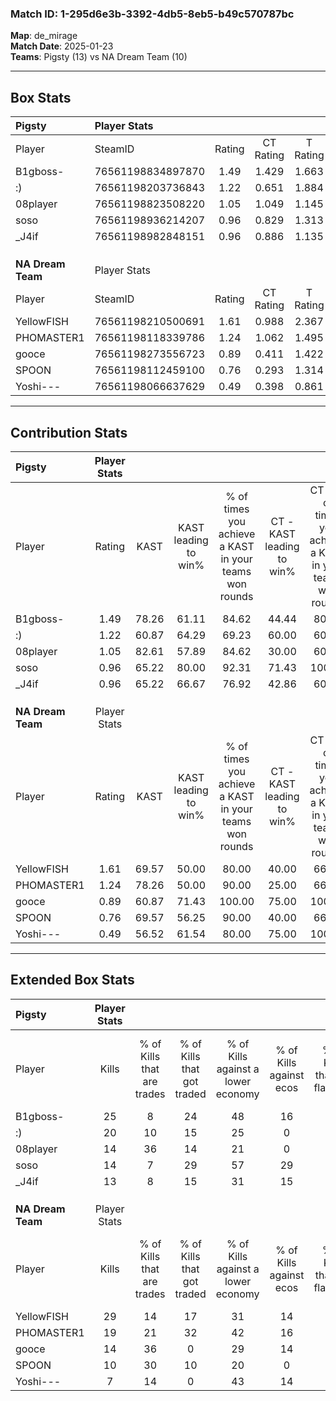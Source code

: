 ### Match ID: 1-295d6e3b-3392-4db5-8eb5-b49c570787bc  
**Map**: de_mirage  
**Match Date**: 2025-01-23  
**Teams**: Pigsty (13) vs NA Dream Team (10)  

---  

## Box Stats  

| **Pigsty**        | Player Stats      |        |           |          |       |       |       |         |        |      |     |
| :- | :- | :-: | :-: | :-: | :-: | :-: | :-: | :-: | :-: | :-: | :-: |
| Player            | SteamID           | Rating | CT Rating | T Rating | KAST  |  ADR  | Kills | Assists | Deaths | K/D  | HS% |
| B1gboss-          | 76561198834897870 |  1.49  |   1.429   |  1.663   | 78.26 | 87.6  |  25   |    3    |   16   | 1.56 | 52  |
| :)                | 76561198203736843 |  1.22  |   0.651   |  1.884   | 60.87 | 104.0 |  20   |    5    |   17   | 1.18 | 65  |
| 08player          | 76561198823508220 |  1.05  |   1.049   |  1.145   | 82.61 | 64.7  |  14   |    5    |   16   | 0.88 | 50  |
| soso              | 76561198936214207 |  0.96  |   0.829   |  1.313   | 65.22 | 71.9  |  14   |    3    |   15   | 0.93 | 64  |
| _J4if             | 76561198982848151 |  0.96  |   0.886   |  1.135   | 65.22 | 76.0  |  13   |    8    |   15   | 0.87 | 69  |
|                   |                   |        |           |          |       |       |       |         |        |      |     |
|                   |                   |        |           |          |       |       |       |         |        |      |     |
|                   |                   |        |           |          |       |       |       |         |        |      |     |
| **NA Dream Team** | Player Stats      |        |           |          |       |       |       |         |        |      |     |
| Player            | SteamID           | Rating | CT Rating | T Rating | KAST  |  ADR  | Kills | Assists | Deaths | K/D  | HS% |
| YellowFISH        | 76561198210500691 |  1.61  |   0.988   |  2.367   | 69.57 | 130.3 |  29   |    5    |   21   | 1.38 | 79  |
| PHOMASTER1        | 76561198118339786 |  1.24  |   1.062   |  1.495   | 78.26 | 90.3  |  19   |    5    |   18   | 1.06 | 63  |
| gooce             | 76561198273556723 |  0.89  |   0.411   |  1.422   | 60.87 | 62.3  |  14   |    2    |   15   | 0.93 | 42  |
| SPOON             | 76561198112459100 |  0.76  |   0.293   |  1.314   | 69.57 | 44.0  |  10   |    4    |   15   | 0.67 | 60  |
| Yoshi---          | 76561198066637629 |  0.49  |   0.398   |  0.861   | 56.52 | 40.7  |   7   |    4    |   17   | 0.41 | 57  |
---  

## Contribution Stats  

| **Pigsty**        | Player Stats |       |                      |                                                        |                           |                                                             |                          |                                                            |
| :- | :-: | :-: | :-: | :-: | :-: | :-: | :-: | :-: |
| Player            |    Rating    | KAST  | KAST leading to win% | % of times you achieve a KAST in your teams won rounds | CT - KAST leading to win% | CT - % of times you achieve a KAST in your teams won rounds | T - KAST leading to win% | T - % of times you achieve a KAST in your teams won rounds |
| B1gboss-          |     1.49     | 78.26 |        61.11         |                         84.62                          |           44.44           |                            80.00                            |          77.78           |                           87.50                            |
| :)                |     1.22     | 60.87 |        64.29         |                         69.23                          |           60.00           |                            60.00                            |          66.67           |                           75.00                            |
| 08player          |     1.05     | 82.61 |        57.89         |                         84.62                          |           30.00           |                            60.00                            |          88.89           |                           100.00                           |
| soso              |     0.96     | 65.22 |        80.00         |                         92.31                          |           71.43           |                           100.00                            |          87.50           |                           87.50                            |
| _J4if             |     0.96     | 65.22 |        66.67         |                         76.92                          |           42.86           |                            60.00                            |          87.50           |                           87.50                            |
|                   |              |       |                      |                                                        |                           |                                                             |                          |                                                            |
|                   |              |       |                      |                                                        |                           |                                                             |                          |                                                            |
|                   |              |       |                      |                                                        |                           |                                                             |                          |                                                            |
| **NA Dream Team** | Player Stats |       |                      |                                                        |                           |                                                             |                          |                                                            |
| Player            |    Rating    | KAST  | KAST leading to win% | % of times you achieve a KAST in your teams won rounds | CT - KAST leading to win% | CT - % of times you achieve a KAST in your teams won rounds | T - KAST leading to win% | T - % of times you achieve a KAST in your teams won rounds |
| YellowFISH        |     1.61     | 69.57 |        50.00         |                         80.00                          |           40.00           |                            66.67                            |          54.55           |                           85.71                            |
| PHOMASTER1        |     1.24     | 78.26 |        50.00         |                         90.00                          |           25.00           |                            66.67                            |          70.00           |                           100.00                           |
| gooce             |     0.89     | 60.87 |        71.43         |                         100.00                         |           75.00           |                           100.00                            |          70.00           |                           100.00                           |
| SPOON             |     0.76     | 69.57 |        56.25         |                         90.00                          |           40.00           |                            66.67                            |          63.64           |                           100.00                           |
| Yoshi---          |     0.49     | 56.52 |        61.54         |                         80.00                          |           75.00           |                           100.00                            |          55.56           |                           71.43                            |
---  

## Extended Box Stats  

| **Pigsty**        | Player Stats |                            |                            |                                    |                         |                              |                                 |        |                             |                                     |                          |                               |                            |
| :- | :-: | :-: | :-: | :-: | :-: | :-: | :-: | :-: | :-: | :-: | :-: | :-: | :-: |
| Player            |    Kills     | % of Kills that are trades | % of Kills that got traded | % of Kills against a lower economy | % of Kills against ecos | % of Kills that are flawless | % of Kills that are close duels | Deaths | % of Deaths that get traded | % of Deaths against a lower economy | % of Deaths against ecos | % of Deaths that are flawless | % of Deaths that are close |
| B1gboss-          |      25      |             8              |             24             |                 48                 |           16            |              72              |                0                |   16   |             13              |                 19                  |            0             |              81               |             0              |
| :)                |      20      |             10             |             15             |                 25                 |            0            |              65              |                5                |   17   |             12              |                 24                  |            6             |              59               |             18             |
| 08player          |      14      |             36             |             14             |                 21                 |            0            |              50              |                7                |   16   |             13              |                 13                  |            6             |              63               |             6              |
| soso              |      14      |             7              |             29             |                 57                 |           29            |              79              |                7                |   15   |             27              |                 27                  |            7             |              60               |             0              |
| _J4if             |      13      |             8              |             15             |                 31                 |           15            |              69              |               23                |   15   |             13              |                 27                  |            7             |              40               |             27             |
|                   |              |                            |                            |                                    |                         |                              |                                 |        |                             |                                     |                          |                               |                            |
|                   |              |                            |                            |                                    |                         |                              |                                 |        |                             |                                     |                          |                               |                            |
|                   |              |                            |                            |                                    |                         |                              |                                 |        |                             |                                     |                          |                               |                            |
| **NA Dream Team** | Player Stats |                            |                            |                                    |                         |                              |                                 |        |                             |                                     |                          |                               |                            |
| Player            |    Kills     | % of Kills that are trades | % of Kills that got traded | % of Kills against a lower economy | % of Kills against ecos | % of Kills that are flawless | % of Kills that are close duels | Deaths | % of Deaths that get traded | % of Deaths against a lower economy | % of Deaths against ecos | % of Deaths that are flawless | % of Deaths that are close |
| YellowFISH        |      29      |             14             |             17             |                 31                 |           14            |              59              |               10                |   21   |             19              |                 24                  |            10            |              71               |             10             |
| PHOMASTER1        |      19      |             21             |             32             |                 42                 |           16            |              58              |               11                |   18   |             11              |                 22                  |            6             |              50               |             6              |
| gooce             |      14      |             36             |             0              |                 29                 |           14            |              57              |                0                |   15   |             13              |                 20                  |            0             |              67               |             20             |
| SPOON             |      10      |             30             |             10             |                 20                 |            0            |              60              |               20                |   15   |             20              |                 20                  |            0             |              80               |             0              |
| Yoshi---          |      7       |             14             |             0              |                 43                 |           14            |              71              |               14                |   17   |             35              |                 18                  |            0             |              71               |             0              |
